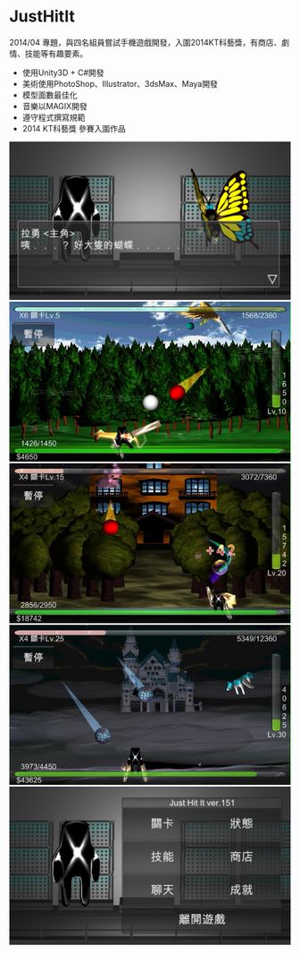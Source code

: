 # JustHitIt
2014/04 專題，與四名組員嘗試手機遊戲開發，入圍2014KT科藝獎，有商店、劇情、技能等有趣要素。
<ul>
<li>使用Unity3D + C#開發</li>
<li>美術使用PhotoShop、Illustrator、3dsMax、Maya開發</li>
<li>模型面數最佳化</li>
<li>音樂以MAGIX開發</li>
<li>遵守程式撰寫規範</li>
<li>2014 KT科藝獎 參賽入圍作品</li>
</ul>

![image](https://raw.githubusercontent.com/yoyo82725/JustHitIt/master/chat151.jpg)
![image](https://raw.githubusercontent.com/yoyo82725/JustHitIt/master/S1B.jpg)
![image](https://raw.githubusercontent.com/yoyo82725/JustHitIt/master/S2B.jpg)
![image](https://raw.githubusercontent.com/yoyo82725/JustHitIt/master/S3B.jpg)
![image](https://raw.githubusercontent.com/yoyo82725/JustHitIt/master/Hall151.jpg)
